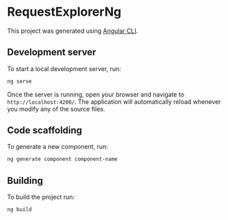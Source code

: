 # RequestExplorerNg

This project was generated using [Angular CLI](https://github.com/angular/angular-cli).

## Development server

To start a local development server, run:

```bash
ng serve
```

Once the server is running, open your browser and navigate to `http://localhost:4200/`. The application will automatically reload whenever you modify any of the source files.

## Code scaffolding

To generate a new component, run:

```bash
ng generate component component-name
```

<!--For a complete list of available schematics (such as `components`, `directives`, or `pipes`), run:

```bash
ng generate --help
```
-->

## Building

To build the project run:

```bash
ng build
```



<!--## Running unit tests

To execute unit tests with the [Karma](https://karma-runner.github.io) test runner, use the following command:

```bash
ng test
```

## Running end-to-end tests

For end-to-end (e2e) testing, run:

```bash
ng e2e
```

Angular CLI does not come with an end-to-end testing framework by default. You can choose one that suits your needs.

## Request Explorer specifics

- Routing is defined in `src/app/app.routes.ts`
- Navbar component: `src/app/shared/navbar`
- API Tester feature: `src/app/features/api-tester` (service + request/response components)
- Global CSS (no Tailwind): `src/styles.css`

### Run (PowerShell)

```powershell
cd request-explorer-ng
npm start
```

Then open http://localhost:4200

## Additional Resources

For more information on using the Angular CLI, including detailed command references, visit the [Angular CLI Overview and Command Reference](https://angular.dev/tools/cli) page.
-->

